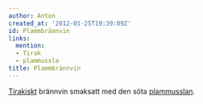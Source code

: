 ```yaml
---
author: Anton
created_at: '2012-01-25T19:39:09Z'
id: Plammbrännvin
links:
  mention:
  - Tirak
  - plammussla
title: Plammbrännvin
---
```


[Tirakiskt] brännvin smaksatt med den söta [plammusslan].

  [Tirakiskt]: Tirak
  [plammusslan]: plammussla
